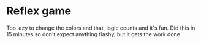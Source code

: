 # Reflex game
Too lazy to change the colors and that, logic counts and it's fun. Did this in 15 minutes so don't expect anything flashy, but it gets the work done.